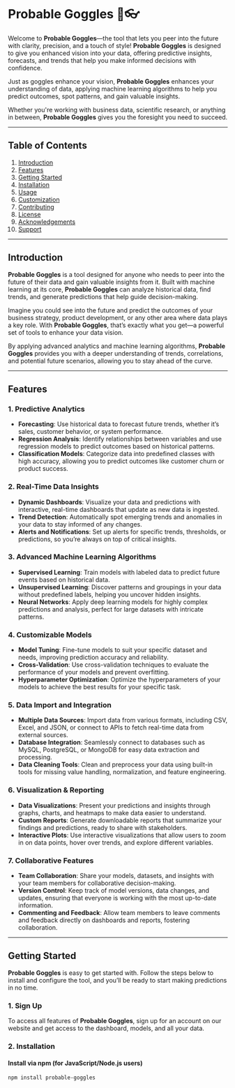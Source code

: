 # Probable Goggles 🧐👓

Welcome to **Probable Goggles**—the tool that lets you peer into the future with clarity, precision, and a touch of style! **Probable Goggles** is designed to give you enhanced vision into your data, offering predictive insights, forecasts, and trends that help you make informed decisions with confidence.

Just as goggles enhance your vision, **Probable Goggles** enhances your understanding of data, applying machine learning algorithms to help you predict outcomes, spot patterns, and gain valuable insights.

Whether you're working with business data, scientific research, or anything in between, **Probable Goggles** gives you the foresight you need to succeed.

---

## Table of Contents

1. [Introduction](#introduction)
2. [Features](#features)
3. [Getting Started](#getting-started)
4. [Installation](#installation)
5. [Usage](#usage)
6. [Customization](#customization)
7. [Contributing](#contributing)
8. [License](#license)
9. [Acknowledgements](#acknowledgements)
10. [Support](#support)

---

## Introduction

**Probable Goggles** is a tool designed for anyone who needs to peer into the future of their data and gain valuable insights from it. Built with machine learning at its core, **Probable Goggles** can analyze historical data, find trends, and generate predictions that help guide decision-making.

Imagine you could see into the future and predict the outcomes of your business strategy, product development, or any other area where data plays a key role. With **Probable Goggles**, that’s exactly what you get—a powerful set of tools to enhance your data vision.

By applying advanced analytics and machine learning algorithms, **Probable Goggles** provides you with a deeper understanding of trends, correlations, and potential future scenarios, allowing you to stay ahead of the curve.

---

## Features

### 1. **Predictive Analytics**
- **Forecasting**: Use historical data to forecast future trends, whether it’s sales, customer behavior, or system performance.
- **Regression Analysis**: Identify relationships between variables and use regression models to predict outcomes based on historical patterns.
- **Classification Models**: Categorize data into predefined classes with high accuracy, allowing you to predict outcomes like customer churn or product success.

### 2. **Real-Time Data Insights**
- **Dynamic Dashboards**: Visualize your data and predictions with interactive, real-time dashboards that update as new data is ingested.
- **Trend Detection**: Automatically spot emerging trends and anomalies in your data to stay informed of any changes.
- **Alerts and Notifications**: Set up alerts for specific trends, thresholds, or predictions, so you’re always on top of critical insights.

### 3. **Advanced Machine Learning Algorithms**
- **Supervised Learning**: Train models with labeled data to predict future events based on historical data.
- **Unsupervised Learning**: Discover patterns and groupings in your data without predefined labels, helping you uncover hidden insights.
- **Neural Networks**: Apply deep learning models for highly complex predictions and analysis, perfect for large datasets with intricate patterns.

### 4. **Customizable Models**
- **Model Tuning**: Fine-tune models to suit your specific dataset and needs, improving prediction accuracy and reliability.
- **Cross-Validation**: Use cross-validation techniques to evaluate the performance of your models and prevent overfitting.
- **Hyperparameter Optimization**: Optimize the hyperparameters of your models to achieve the best results for your specific task.

### 5. **Data Import and Integration**
- **Multiple Data Sources**: Import data from various formats, including CSV, Excel, and JSON, or connect to APIs to fetch real-time data from external sources.
- **Database Integration**: Seamlessly connect to databases such as MySQL, PostgreSQL, or MongoDB for easy data extraction and processing.
- **Data Cleaning Tools**: Clean and preprocess your data using built-in tools for missing value handling, normalization, and feature engineering.

### 6. **Visualization & Reporting**
- **Data Visualizations**: Present your predictions and insights through graphs, charts, and heatmaps to make data easier to understand.
- **Custom Reports**: Generate downloadable reports that summarize your findings and predictions, ready to share with stakeholders.
- **Interactive Plots**: Use interactive visualizations that allow users to zoom in on data points, hover over trends, and explore different variables.

### 7. **Collaborative Features**
- **Team Collaboration**: Share your models, datasets, and insights with your team members for collaborative decision-making.
- **Version Control**: Keep track of model versions, data changes, and updates, ensuring that everyone is working with the most up-to-date information.
- **Commenting and Feedback**: Allow team members to leave comments and feedback directly on dashboards and reports, fostering collaboration.

---

## Getting Started

**Probable Goggles** is easy to get started with. Follow the steps below to install and configure the tool, and you’ll be ready to start making predictions in no time.

### 1. **Sign Up**
To access all features of **Probable Goggles**, sign up for an account on our website and get access to the dashboard, models, and all your data.

### 2. **Installation**

#### Install via npm (for JavaScript/Node.js users)

```bash
npm install probable-goggles
